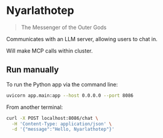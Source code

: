 # Nyarlathotep

> The Messenger of the Outer Gods

Communicates with an LLM server, allowing users to chat in.

Will make MCP calls within cluster.

## Run manually

To run the Python app via the command line:

```sh
uvicorn app.main:app --host 0.0.0.0 --port 8086
```

From another terminal:

```sh
curl -X POST localhost:8086/chat \
  -H 'Content-Type: application/json' \
  -d '{"message":"Hello, Nyarlathotep"}'

